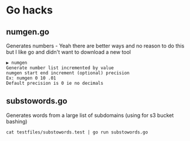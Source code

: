 # Go hacks

## numgen.go
Generates numbers - Yeah there are better ways and no reason to do this but I like go and didn't want to download a new tool
```
▶ numgen
Generate number list incremented by value
numgen start end increment (optional) precision
Ex: numgen 0 10 .01
Default precision is 0 ie no decimals
```

## substowords.go
Generates words from a large list of subdomains (using for s3 bucket bashing)

```
cat testfiles/substowords.test | go run substowords.go
```
